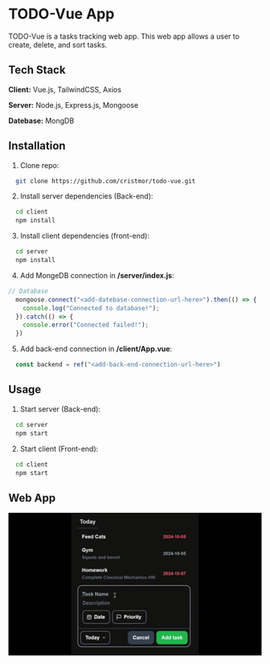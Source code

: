 
# TODO-Vue App
TODO-Vue is a tasks tracking web app. This web app allows a user to create, delete, and sort tasks.
    
## Tech Stack

**Client:** Vue.js, TailwindCSS, Axios

**Server:** Node.js, Express.js, Mongoose

**Datebase:** MongDB


## Installation

1. Clone repo:
```bash
  git clone https://github.com/cristmor/todo-vue.git
```

2. Install server dependencies (Back-end):
```bash
  cd client
  npm install
```

3. Install client dependencies (front-end):
```bash
  cd server
  npm install
```

4. Add MongeDB connection in **/server/index.js**:
```javascript
// Database
  mongoose.connect("<add-datebase-connection-url-here>").then(() => {
	console.log("Connected to database!");
  }).catch(() => {
  	console.error("Connected failed!");
  })
```

5. Add back-end connection in **/client/App.vue**:
```javascript
  const backend = ref("<add-back-end-connection-url-here>")
```

## Usage
1. Start server (Back-end):
```bash
  cd server
  npm start
```
2. Start client (Front-end):
```bash
  cd client
  npm start
```

## Web App

![App Screenshot](https://github.com/cristmor/todo-vue/blob/main/client/public/readme-edit.gif)
